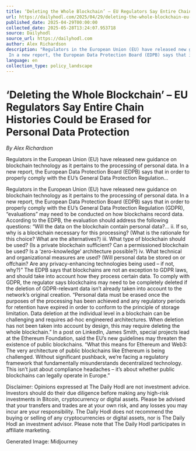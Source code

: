 ```yaml
---
title: ‘Deleting the Whole Blockchain’ – EU Regulators Say Entire Chain Histories Could be Erased for Personal Data Protection
url: https://dailyhodl.com/2025/04/29/deleting-the-whole-blockchain-eu-regulators-say-entire-chain-histories-could-be-erased-for-personal-data-protection/
published_date: 2025-04-29T00:00:00
collected_date: 2025-05-28T13:24:07.953718
source: Dailyhodl
source_url: https://dailyhodl.com
author: Alex Richardson
description: "Regulators in the European Union (EU) have released new guidance on blockchain technology as it pertains to the processing of personal data. 
 In a new report, the European Data Protection Board (EDPB) says that in order to properly comply with the EU’s General Data Protection Regulation..."
language: en
collection_type: policy_landscape
---
```


# ‘Deleting the Whole Blockchain’ – EU Regulators Say Entire Chain Histories Could be Erased for Personal Data Protection

*By Alex Richardson*

Regulators in the European Union (EU) have released new guidance on blockchain technology as it pertains to the processing of personal data. 
 In a new report, the European Data Protection Board (EDPB) says that in order to properly comply with the EU’s General Data Protection Regulation...

Regulators in the European Union (EU) have released new guidance on blockchain technology as it pertains to the processing of personal data. 
 In a new report, the European Data Protection Board (EDPB) says that in order to properly comply with the EU’s General Data Protection Regulation (GDPR), “evaluations” may need to be conducted on how blockchains record data. 
 According to the EDPB, the evaluation should address the following questions: 
 “Will the data on the blockchain contain personal data?… 
 ii. If so, why is a blockchain necessary for this processing? (What is the rationale for this choice? 
 What are the alternatives?) 
 iii. What type of blockchain should be used? (Is a private blockchain sufficient? Can a permissioned 
 blockchain be used? Is a ‘zero-knowledge’ architecture possible?) 
 iv. What technical and organizational measures are used? (Will personal data be stored on or offchain? Are any privacy-enhancing technologies being used – if not, why?)” 
 The EDPB says that blockchains are not an exception to GDPR laws, and should take into account how they process certain data. To comply with GDPR, the regulator says blockchains may need to be completely deleted if the deletion of GDPR-relevant data isn’t already taken into account to the network’s original creation. 
 “Personal data must be erased once the purposes of the processing has been achieved and any 
 regulatory periods for retention have expired in order to conform to the principle of storage 
 limitation. 
 Data deletion at the individual level in a blockchain can be challenging and requires ad-hoc 
 engineered architectures. When deletion has not been taken into account by design, this may require 
 deleting the whole blockchain.” 
 In a post on LinkedIn, James Smith, special projects lead at the Ethereum Foundation, said the EU’s new guidelines may threaten the existence of public blockchains. 
 “What this means for Ethereum and Web3: 
 The very architecture of public blockchains like Ethereum is being challenged. 
 Without significant pushback, we’re facing a regulatory framework that fundamentally misunderstands decentralized technology. 
 This isn’t just about compliance headaches – it’s about whether public blockchains can legally operate in Europe.” 
 
 Disclaimer: Opinions expressed at The Daily Hodl are not investment advice. Investors should do their due diligence before making any high-risk investments in Bitcoin, cryptocurrency or digital assets. Please be advised that your transfers and trades are at your own risk, and any losses you may incur are your responsibility. The Daily Hodl does not recommend the buying or selling of any cryptocurrencies or digital assets, nor is The Daily Hodl an investment advisor. Please note that The Daily Hodl participates in affiliate marketing. 
 
 Generated Image: Midjourney